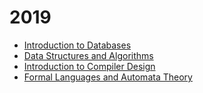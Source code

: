 # 2019

* [Introduction to Databases](courses/db)
* [Data Structures and Algorithms](courses/dsa)
* [Introduction to Compiler Design](courses/compilers)
* [Formal Languages and Automata Theory](courses/flat/)
